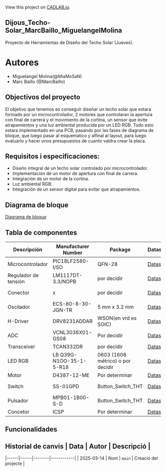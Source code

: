 View this project on [CADLAB.io](https://cadlab.io/project/28991). 

## Dijous_Techo-Solar_MarcBaillo_MiguelangelMolina
Proyecto de Herramientas de Diseño del Techo Solar (Jueves).

# Autores
- Miguelangel Molina(@MiaMoSaN)
- Marc Baillo (@MarcBaillo)

## Objectivos del proyecto

El objetivo que tenemos es conseguir diseñar un techo solar que estara formado por un microcontrolador, 2 motores que controlaran la apertura con final de carrera y el movimiento de la cortina, un sensor que evite atrapamientos y una luz ambiental producida por un LED RGB. Todo esto estara implementado en una PCB, pasando por las fases de diagrama de bloque, que luego pasar al esquematico y alfinal al layout, para luego evaluarlo y hacer unos presupuestos de cuanto valdra crear la placa.

## Requisitos i especificaciones:

- Diseño integral de un techo solar controlado por microcontrolador.
- Implementación de un motor de apertura con final de carrera.
- Integración de un motor de la cortina.
- Luz ambiental RGB.
- Integración de un sensor digital para evitar que atrapamientos.

## Diagrama de bloque

[Diagrama de bloque](Diagrama_de_Bloque.png)


## Tabla de componentes
| Descripción | Manufacturer Number | Package | Datasheet | Proveïdor | Unidades |
|------------|--------------------|---------|----------|----------|---------|
| Microcontrolador | PIC18LF2580-I/SO | QFN-28 | [Datasheet](https://ww1.microchip.com/downloads/aemDocuments/documents/OTH/ProductDocuments/DataSheets/39637d.pdf) | DigiKey | 1 |
 Regulador de tensión | LM1117DT-3.3/NOPB | por decidir | [Datasheet](https://www.ti.com/lit/ds/symlink/lm1117.pdf?ts=1710745623625&ref_url=https%253A%252F%252Fwww.mouser.se%252F) | Mouser Electronics | 1 | 
 Conector | x | por decidir | [Datasheet](https://www.mouser.es/datasheet/2/18/1/Cable_Glands_and_Cord_Grips-806485.pdf) | Mouser Electronics | 1 |
 Oscilador | ECS-80-8-30-JGN-TR | 5 mm x 3.2 mm | [Datasheet](https://www.mouser.es/datasheet/2/122/ecx_53r-1775695.pdf) | Mouser Electronics | 1 | 
 H-Driver | DRV8231ADDAR | WSON(en vrd es SOIC) | [Datasheet](https://www.ti.com/lit/ds/symlink/drv8231a.pdf?ts=1710753914026&ref_url=https%253A%252F%252Fwww.mouser.de%252F) | Mouser Electronics | 1 | 
 ADC | VCNL3036X01-GS08 | Por decidir | [Datasheet](https://www.vishay.com/docs/84937/vcnl3036x01.pdf) | Mouser Electronics | 1 |
 Transceiver | 	TCAN332DR | por decidir | [Datasheet](https://www.ti.com/lit/ds/symlink/tcan332g.pdf?ts=1710924087476&ref_url=https%253A%252F%252Fwww.mouser.de%252F) | DigiKey | 1 | 
 LED RGB | LB Q39G-N1OO-35-1-5-R18 | 0603 (1608 métrico) o por decidir | [Datasheet](https://look.ams-osram.com/m/6e36864d019f51d4/original/LB-Q39G.pdf) | DigiKey | 1 | 
 Motor | D4387-12-ME | Por determinar | [Datasheet](https://transmotec.es/Download/Catalog/Transmotec-EN-DC-12W-450W-2022.pdf) | Transmotec | 2 | 
 Switch | SS-01GPD | Button_Switch_THT | [Datasheet](https://www.mouser.es/datasheet/2/307/en_ss-1509069.pdf) | Mouser Electronics | 2 | 
 Pulsador | MPB01-1B00-S-D | Button_Switch_THT | [Datasheet](https://www.mouser.es/datasheet/2/670/mpb01-2474754.pdf) | Mouser Electronics | 2 |
 Concetor | ICSP | Por determinar | [Datasheet](https://ww1.microchip.com/downloads/en/DeviceDoc/30277d.pdf) | DigiKey | 2 |

## Funcionalidades

## Historial de canvis | Data | Autor | Descripció |
|------|------|--------|------------| | 2025-03-14 | Nom | `main` | Creació del projecte |